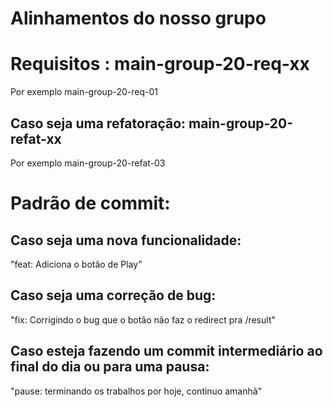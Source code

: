 # Alinhamentos do nosso grupo

# Requisitos : main-group-20-req-xx

Por exemplo main-group-20-req-01

## Caso seja uma refatoração: main-group-20-refat-xx

Por exemplo main-group-20-refat-03

# Padrão de commit:

## Caso seja uma nova funcionalidade: 

"feat: Adiciona o botão de Play"

## Caso seja uma correção de bug:

"fix: Corrigindo o bug que o botão não faz o redirect pra /result"

## Caso esteja fazendo um commit intermediário ao final do dia ou para uma pausa:

"pause: terminando os trabalhos por hoje, continuo amanhã"


